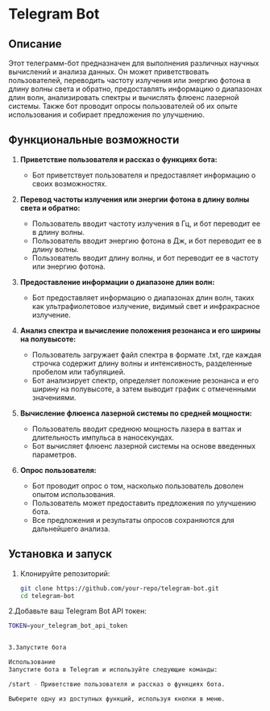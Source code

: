# Telegram Bot

## Описание
Этот телеграмм-бот предназначен для выполнения различных научных вычислений и анализа данных. Он может приветствовать пользователей, переводить частоту излучения или энергию фотона в длину волны света и обратно, предоставлять информацию о диапазонах длин волн, анализировать спектры и вычислять флюенс лазерной системы. Также бот проводит опросы пользователей об их опыте использования и собирает предложения по улучшению.

## Функциональные возможности
1. **Приветствие пользователя и рассказ о функциях бота:**
   - Бот приветствует пользователя и предоставляет информацию о своих возможностях.

2. **Перевод частоты излучения или энергии фотона в длину волны света и обратно:**
   - Пользователь вводит частоту излучения в Гц, и бот переводит ее в длину волны.
   - Пользователь вводит энергию фотона в Дж, и бот переводит ее в длину волны.
   - Пользователь вводит длину волны, и бот переводит ее в частоту или энергию фотона.

3. **Предоставление информации о диапазоне длин волн:**
   - Бот предоставляет информацию о диапазонах длин волн, таких как ультрафиолетовое излучение, видимый свет и инфракрасное излучение.

4. **Анализ спектра и вычисление положения резонанса и его ширины на полувысоте:**
   - Пользователь загружает файл спектра в формате .txt, где каждая строчка содержит длину волны и интенсивность, разделенные пробелом или табуляцией.
   - Бот анализирует спектр, определяет положение резонанса и его ширину на полувысоте, а затем выводит график с отмеченными значениями.

5. **Вычисление флюенса лазерной системы по средней мощности:**
   - Пользователь вводит среднюю мощность лазера в ваттах и длительность импульса в наносекундах.
   - Бот вычисляет флюенс лазерной системы на основе введенных параметров.

6. **Опрос пользователя:**
   - Бот проводит опрос о том, насколько пользователь доволен опытом использования.
   - Пользователь может предоставить предложения по улучшению бота.
   - Все предложения и результаты опросов сохраняются для дальнейшего анализа.

## Установка и запуск
1. Клонируйте репозиторий:
   ```bash
   git clone https://github.com/your-repo/telegram-bot.git
   cd telegram-bot
   
2.Добавьте ваш Telegram Bot API токен:
   ```bash
   TOKEN=your_telegram_bot_api_token


3.Запустите бота

Использование
Запустите бота в Telegram и используйте следующие команды:

/start - Приветствие пользователя и рассказ о функциях бота.

Выберите одну из доступных функций, используя кнопки в меню.

